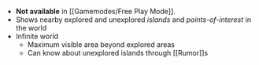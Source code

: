 - **Not available** in [[Gamemodes/Free Play Mode]].
- Shows nearby explored and unexplored *islands* and *points-of-interest* in the world
- Infinite world
	- Maximum visible area beyond explored areas
	- Can know about unexplored islands through [[Rumor]]s